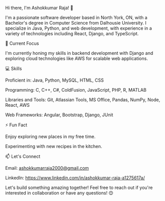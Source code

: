 Hi there, I'm Ashokkumar Raja! 👋

I'm a passionate software developer based in North York, ON, with a Bachelor's degree in Computer Science from Dalhousie University. I specialize in Java, Python, and web development, with experience in a variety of technologies including React, Django, and TypeScript.


🌱 Current Focus

I'm currently honing my skills in backend development with Django and exploring cloud technologies like AWS for scalable web applications.

💻 Skills

Proficient in: Java, Python, MySQL, HTML, CSS

Programming: C, C++, C#, ColdFusion, JavaScript, PHP, R, MATLAB

Libraries and Tools: Git, Atlassian Tools, MS Office, Pandas, NumPy, Node, React, AWS

Web Frameworks: Angular, Bootstrap, Django, JUnit

⚡ Fun Fact

Enjoy exploring new places in my free time.

Experimenting with new recipes in the kitchen.

📫 Let's Connect

Email: ashokkumarraja2000@gmail.com

LinkedIn: https://www.linkedin.com/in/ashokkumar-raja-a1275617a/

Let's build something amazing together! Feel free to reach out if you're interested in collaboration or have any questions! 😊
